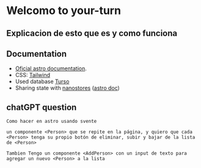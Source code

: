 # Welcomo to your-turn

## Explicacion de esto que es y como funciona

## Documentation

- [Oficial astro documentation](https://docs.astro.build).
- CSS: [Tailwind](https://tailwindcss.com/)
- Used database [Turso](https://turso.tech/)
- Sharing state with [nanostores](https://github.com/nanostores/nanostores) ([astro doc](https://docs.astro.build/es/recipes/sharing-state/))

## chatGPT question

``` text
Como hacer en astro usando svente

un componente <Person> que se repite en la página, y quiero que cada <Person> tenga su propio botón de eliminar, subir y bajar de la lista de <Person>

Tambien Tengo un componente <AddPerson> con un input de texto para agregar un nuevo <Person> a la lista

```
